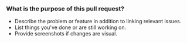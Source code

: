 ### What is the purpose of this pull request?
- Describe the problem or feature in addition to linking relevant issues.
- List things you've done or are still working on.
- Provide screenshots if changes are visual.
